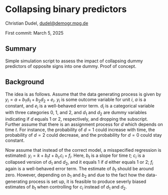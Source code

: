 # Collapsing binary predictors

Christian Dudel, dudel@demogr.mpg.de

First commit: March 5, 2025

## Summary

Simple simulation script to assess the impact of collapsing dummy predictors of 
opposite signs into one dummy. Proof of concept.

## Background

The idea is as follows. Assume that the data generating process is given by 
$y_i=a+b_1d_1+b_2d_2+e_i$. $y_i$ is some outcome variable for unit $i$, $a$ is 
a constant, and $e_i$ is a well-behaved error term. $d_i$ is a categorical 
variable with three categories 0, 1, and 2, and $d_1$ and $d_2$ are dummy 
variables indicating if $d$ equals 1 or 2, respectively, and dropping the 
subscript. Further assume that there is an assignment process for $d$ which 
depends on time $t$. For instance, the probability of $d=1$ could increase with 
time, the probability of $d=2$ could decrease, and the probability for $d=0$ 
could stay constant.

Now assume that instead of the correct model, a misspecified regression is
estimated: $y_i=k+b_t t + b_c c_i+f_i$. Here, $b_t$ is a slope for time $t$; 
$c_i$ is a collapsed version of $d_1$ and $d_2$, and it equals 1 if $d$ either 
equals 1 or 2; $f_i$ again is a well-behaved error term. The estimate of $b_t$
should be around zero. However, depending on $b_1$ and $b_2$ and due to the
fact how the data-generating process is set up, it is feasible to produce
severly biased estimates of $b_t$ when controlling for $c_i$ instead of $d_1$
and $d_2$.